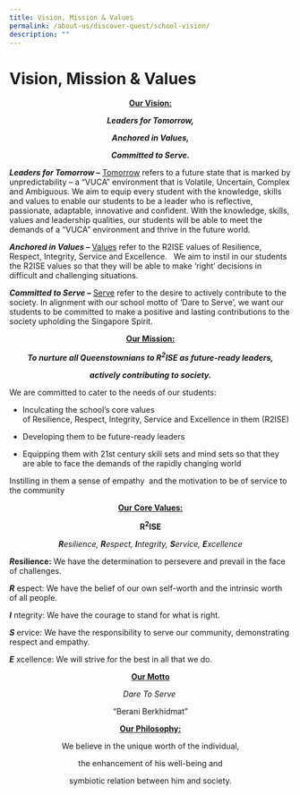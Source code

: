 ```yaml
---
title: Vision, Mission & Values
permalink: /about-us/discover-quest/school-vision/
description: ""
---
```

Vision, Mission & Values
========================
<center>

<u>**Our Vision:**</u> <br>


_**Leaders for Tomorrow,**_ <br>

_**Anchored in Values,**_ <br>

_**Committed to Serve.**_ <br>
	
	
</center>



**_Leaders for Tomorrow –_** <u>Tomorrow</u> refers to a future state that is marked by unpredictability – a “VUCA” environment that is Volatile, Uncertain, Complex and Ambiguous. We aim to equip every student with the knowledge, skills and values to enable our students to be a leader who is reflective, passionate, adaptable, innovative and confident. With the knowledge, skills, values and leadership qualities, our students will be able to meet the demands of a “VUCA” environment and thrive in the future world.  

**_Anchored in Values –_** <u>Values</u> refer to the R2ISE values of Resilience, Respect, Integrity, Service and Excellence.   We aim to instil in our students the R2ISE values so that they will be able to make ‘right’ decisions in difficult and challenging situations.

**_Committed to Serve –_** <u>Serve</u> refer to the desire to actively contribute to the society. In alignment with our school motto of ‘Dare to Serve’, we want our students to be committed to make a positive and lasting contributions to the society upholding the Singapore Spirit.

<center>

**<u>Our Mission:</u>** <br> 


_**To nurture all Queenstownians to R<sup>2</sup>ISE as future-ready leaders,**_ <br>

_**actively contributing to society.**_ <br>
	
	
</center>

We are committed to cater to the needs of our students:

*   Inculcating the school’s core values of Resilience, Respect, Integrity, Service and Excellence in them (R2ISE)

*   Developing them to be future-ready leaders

*   Equipping them with 21st century skill sets and mind sets so that they are able to face the demands of the rapidly changing world

Instilling in them a sense of empathy  and the motivation to be of service to the community


<center>

**<u>Our Core Values:</u>** <br>


**R<sup>2</sup>ISE** <br>

_**R**esilience, **R**espect, **I**ntegrity, **S**ervice, **E**xcellence_ <br>
	
</center>


**_R_**esilience**:** We have the determination to persevere and prevail in the face of challenges. 

_**R**_ espect: We have the belief of our own self-worth and the intrinsic worth of all people.

_**I**_ ntegrity: We have the courage to stand for what is right.

_**S**_ ervice: We have the responsibility to serve our community, demonstrating respect and empathy.

_**E**_ xcellence: We will strive for the best in all that we do.

<center>


**<u>Our Motto</u>** <br>


_Dare To Serve_  <br>

“Berani Berkhidmat” <br>

**<u>Our Philosophy:</u>**


We believe in the unique worth of the individual, <br>

the enhancement of his well-being and <br>

symbiotic relation between him and society. <br>
	
	
</center>